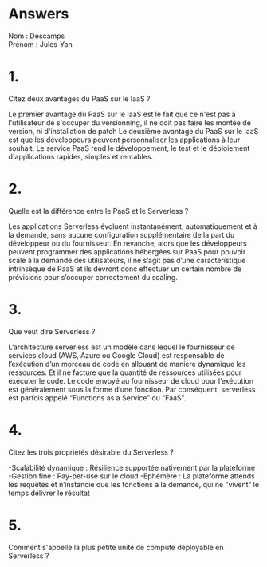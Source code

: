 # Answers

Nom : Descamps  
Prénom : Jules-Yan

# 1.
Citez deux avantages du PaaS sur le IaaS ?

Le premier avantage du PaaS sur le IaaS est le fait que ce n'est pas à l'utilisateur de s'occuper du versionning, il ne doit pas faire les montée de version, ni d'installation de patch
Le deuxième avantage du PaaS sur le IaaS est que les développeurs peuvent personnaliser les applications à leur souhait. Le service PaaS rend le développement, le test et le déploiement d'applications rapides, simples et rentables.

# 2.
Quelle est la différence entre le PaaS et le Serverless ?

Les applications Serverless évoluent instantanément, automatiquement et à la demande, sans aucune configuration supplémentaire de la part du développeur ou du fournisseur. En revanche, alors que les développeurs peuvent programmer des applications hébergées sur PaaS pour pouvoir scale à la demande des utilisateurs, il ne s’agit pas d’une caractéristique intrinsèque de PaaS et ils devront donc  effectuer un certain nombre de prévisions pour s’occuper correctement du scaling.


# 3.
Que veut dire Serverless ?

L’architecture serverless est un modèle dans lequel le fournisseur de services cloud (AWS, Azure ou Google Cloud) est responsable de l’exécution d’un morceau de code en allouant de manière dynamique les ressources. Et il ne facture que la quantité de ressources utilisées pour exécuter le code.  Le code envoyé au fournisseur de cloud pour l’exécution est généralement sous la forme d’une fonction. Par conséquent, serverless est parfois appelé “Functions as a Service” ou “FaaS”.

# 4.
Citez les trois propriétés désirable du Serverless ?

-Scalabilité dynamique : Résilience supportée nativement par la plateforme
-Gestion fine : Pay-per-use sur le cloud
-Ephémère : La plateforme attends les requêtes et n’instancie que les fonctions a la demande, qui ne ”vivent” le temps délivrer le résultat

# 5.
Comment s'appelle la plus petite unité de compute déployable en Serverless ?
